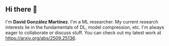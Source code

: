## Hi there 👋

I'm **David González Martínez**. I'm a ML researcher. My current research interests lie in the fundamentals of DL, model compression, etc. I'm always eager to collaborate or discuss stuff. You can check out my latest work at https://arxiv.org/abs/2509.25136.
